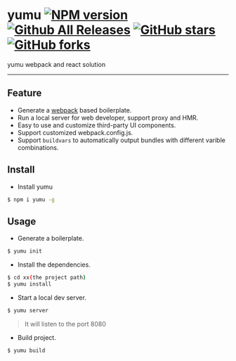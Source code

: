 # yumu [![NPM version](https://img.shields.io/npm/v/yumu.svg?style=flat)](https://npmjs.org/package/yumu) [![Github All Releases](https://img.shields.io/github/downloads/yumu-webpack/yumu/total.svg)]() [![GitHub stars](https://img.shields.io/github/stars/yumu-webpack/yumu.svg?style=social&label=Star)]() [![GitHub forks](https://img.shields.io/github/forks/yumu-webpack/yumu.svg?style=social&label=Fork)]()

yumu webpack and react solution

----

## Feature

- Generate a [webpack](https://github.com/webpack/webpack) based boilerplate.
- Run a local server for web developer, support proxy and HMR.
- Easy to use and customize third-party UI components.
- Support customized webpack.config.js.
- Support `buildvars` to automatically output bundles with different varible combinations.


## Install

- Install yumu

```bash
$ npm i yumu -g
```


## Usage

- Generate a boilerplate.

```bash
$ yumu init
```

- Install the dependencies.

```bash
$ cd xx(the project path)
$ yumu install
```

- Start a local dev server.

```bash
$ yumu server
```
> It will listen to the port 8080

- Build project.

```bash
$ yumu build
```
